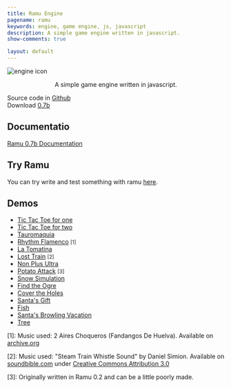```yaml
---
title: Ramu Engine
pagename: ramu
keywords: engine, game engine, js, javascript
description: A simple game engine written in javascript.
show-comments: true

layout: default
---
```

![engine icon](https://camo.githubusercontent.com/1dc58b6bf552c9658f60acb29dc664bd8d38f971/68747470733a2f2f342e62702e626c6f6773706f742e636f6d2f2d387636466d7a7a6139466f2f576276435f524242522d492f41414141414141414866382f7450576c6569624c545a3079776278756f4f3767486d6a4a5f764175574b676251434c63424741732f73313630302f6c6f676f2e706e67)
<p align="center">A simple game engine written in javascript.</p>

Source code in [Github](https://github.com/HermesPasser/Ramu)   
Download [0.7b](https://github.com/HermesPasser/Ramu/releases/download/1.7b/ramu-1.7b.js)   

## Documentatio
[Ramu 0.7b Documentation](wiki-0.7b/home.html)  

## Try Ramu
You can try write and test something with ramu [here](tryramu/).

## Demos  
* [Tic Tac Toe for one](isxmas3/tictoeforone.html)
* [Tic Tac Toe for two](tictactoe/)
* [Tauromaquia](tauromaquia/)
* [Rhythm Flamenco](rhythmflamenco/) <small class="ref">[1]</small>
* [La Tomatina](latomatina/)
* [Lost Train](losttrain/) <small class="ref">[2]</small>
* [Non Plus Ultra](nonplusultra/)
* [Potato Attack](potatoattack/) <small class="ref">[3]</small>
* [Snow Simulation](isxmas3/snow.html) 
* [Find the Ogre](isxmas3/ogre.html) 
* [Cover the Holes](isxmas3/hole.html) 
* [Santa's Gift](isxmas3/gift.html) 
* [Fish](isxmas3/fish.html) 
* [Santa's Browling Vacation](isxmas3/browling.html) 
* [Tree](isxmas3/tree.html) 

\[1\]: Music used: 2 Aires Choqueros (Fandangos De Huelva). Available on [archive.org](https://archive.org/details/PacoDeLuciaManitasDePlata)   

\[2\]: Music used: "Steam Train Whistle Sound" by Daniel Simion. Available on [soundbible.com](http://soundbible.com/2177-Steam-Train-Whistle.html) under [Creative Commons Attribution 3.0 ](https://creativecommons.org/licenses/by/3.0/?theme=Running_Club)   

\[3\]: Originally written in Ramu 0.2 and can be a little poorly made.
